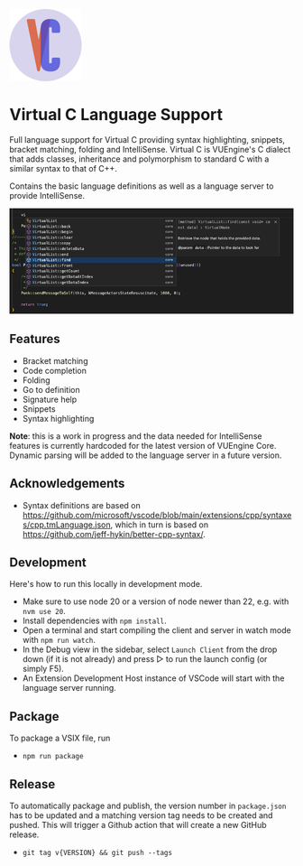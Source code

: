 <img src="resources/icon.png" width="128" height="128"><br />

# Virtual C Language Support

Full language support for Virtual C providing syntax highlighting, snippets, bracket matching, folding and IntelliSense. Virtual C is VUEngine's C dialect that adds classes, inheritance and polymorphism to standard C with a similar syntax to that of C++.

Contains the basic language definitions as well as a language server to provide IntelliSense.

![](screenshot.png?raw=true)

## Features

- Bracket matching
- Code completion
- Folding
- Go to definition
- Signature help
- Snippets
- Syntax highlighting

**Note**: this is a work in progress and the data needed for IntelliSense features is currently hardcoded for the latest version of VUEngine Core. Dynamic parsing will be added to the language server in a future version.

## Acknowledgements

- Syntax definitions are based on https://github.com/microsoft/vscode/blob/main/extensions/cpp/syntaxes/cpp.tmLanguage.json, which in turn is based on https://github.com/jeff-hykin/better-cpp-syntax/.

## Development

Here's how to run this locally in development mode.

- Make sure to use node 20 or a version of node newer than 22, e.g. with `nvm use 20`.
- Install dependencies with `npm install`.
- Open a terminal and start compiling the client and server in watch mode with `npm run watch`.
- In the Debug view in the sidebar, select `Launch Client` from the drop down (if it is not already) and press ▷ to run the launch config (or simply F5).
- An Extension Development Host instance of VSCode will start with the language server running.

## Package

To package a VSIX file, run

- `npm run package`

## Release

To automatically package and publish, the version number in `package.json` has to be updated and a matching version tag needs to be created and pushed. This will trigger a Github action that will create a new GitHub release.

- `git tag v{VERSION} && git push --tags`
